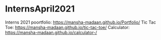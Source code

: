 # InternsApril2021
Interns 2021
poortfolio:
https://mansha-madaan.github.io/Portfolio/
Tic Tac Toe:
https://mansha-madaan.github.io/tic-tac-toe/
Calculator:
https://mansha-madaan.github.io/calculator-/
